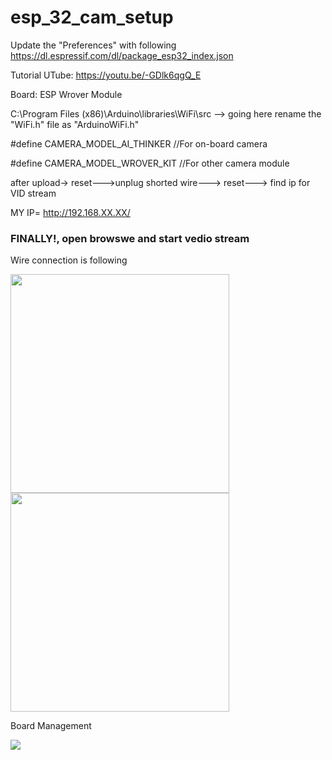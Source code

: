 # esp_32_cam_setup

Update the "Preferences" with following
https://dl.espressif.com/dl/package_esp32_index.json

Tutorial UTube: https://youtu.be/-GDlk6qgQ_E

Board: ESP Wrover Module

C:\Program Files (x86)\Arduino\libraries\WiFi\src
--> going here rename the "WiFi.h" file as "ArduinoWiFi.h"

#define CAMERA_MODEL_AI_THINKER //For on-board camera

#define CAMERA_MODEL_WROVER_KIT //For other camera module

after upload-> reset--->unplug shorted wire---> reset---> find ip for VID stream

MY IP= http://192.168.XX.XX/

### FINALLY!, open browswe and start vedio stream

Wire connection is following

<img src="Wire Connection/connection DIA.png" height=350> <img src="Wire Connection/connection.jpeg" height=350>

Board Management

<img src="Board Management.jpeg">
